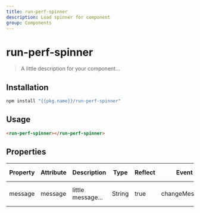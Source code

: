 ```yaml
---
title: run-perf-spinner
description: Load spinner for component
group: Components
---
```


# run-perf-spinner

> A little description for your component...

## Installation

```bash
npm install "{{pkg.name}}/run-perf-spinner"
```

## Usage

<run-perf-spinner></run-perf-spinner>

```html
<run-perf-spinner></run-perf-spinner>
```

<script
  type="module"
  src="./run-perf-spinner.js"
></script>

## Properties

| Property | Attribute | Description       | Type   | Reflect | Event         | Default Value    |
| -------- | --------- | ----------------- | ------ | ------- | ------------- | ---------------- |
| message  | message   | little message... | String | true    | changeMessage | run-perf-spinner |
